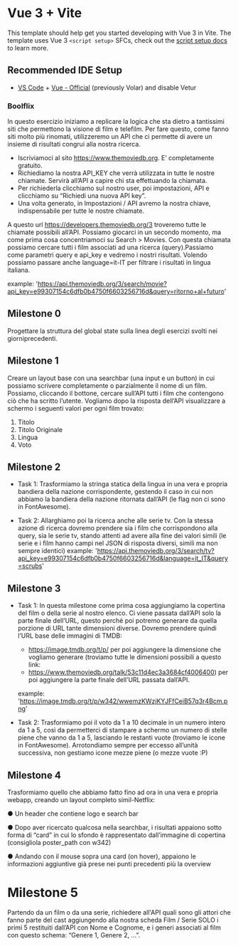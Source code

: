 # Vue 3 + Vite

This template should help get you started developing with Vue 3 in Vite. The template uses Vue 3 `<script setup>` SFCs, check out the [script setup docs](https://v3.vuejs.org/api/sfc-script-setup.html#sfc-script-setup) to learn more.

## Recommended IDE Setup

- [VS Code](https://code.visualstudio.com/) + [Vue - Official](https://marketplace.visualstudio.com/items?itemName=Vue.volar) (previously Volar) and disable Vetur

### Boolflix

In questo esercizio iniziamo a replicare la logica che sta dietro a tantissimi siti che permettono la visione di film e telefilm.
Per fare questo, come fanno siti molto più rinomati, utilizzeremo un API che ci permette di avere un insieme di risultati congrui alla nostra ricerca.

 - Iscriviamoci al sito https://www.themoviedb.org. E’ completamente gratuito.
 - Richiediamo la nostra API_KEY che verrà utilizzata in tutte le nostre chiamate. Servirà all’API a capire chi sta effettuando la chiamata.
 - Per richiederla clicchiamo sul nostro user, poi impostazioni, API e clicchiamo su “Richiedi una nuova API key”.
 - Una volta generato, in Impostazioni / API avremo la nostra chiave, indispensabile per tutte le nostre chiamate.

A questo url https://developers.themoviedb.org/3 troveremo tutte le chiamate possibili all’API. Possiamo giocarci in un secondo momento, ma come prima cosa concentriamoci su Search > Movies.
Con questa chiamata possiamo cercare tutti i film associati ad una ricerca (query).Passiamo come parametri query e api_key e vedremo i nostri risultati. Volendo possiamo passare anche language=it-IT per filtrare i risultati in lingua italiana.

example: 'https://api.themoviedb.org/3/search/movie?api_key=e99307154c6dfb0b4750f6603256716d&query=ritorno+al+futuro'

## Milestone 0

Progettare la struttura del global state sulla linea degli esercizi svolti nei giorniprecedenti.

## Milestone 1

Creare un layout base con una searchbar (una input e un button) in cui possiamo scrivere completamente o parzialmente il nome di un film. Possiamo, cliccando il bottone, cercare sull’API tutti i film che contengono ciò che ha scritto l’utente. Vogliamo dopo la risposta dell’API visualizzare a schermo i seguenti valori per ogni film trovato:

1. Titolo
2. Titolo Originale
3. Lingua
4. Voto

## Milestone 2

- Task 1:
    Trasformiamo la stringa statica della lingua in una vera e propria bandiera della nazione corrispondente, gestendo il caso in cui non abbiamo la bandiera della nazione ritornata dall’API (le flag non ci sono in FontAwesome).

- Task 2:
    Allarghiamo poi la ricerca anche alle serie tv. Con la stessa azione di ricerca dovremo prendere sia i film che corrispondono alla query, sia le serie tv, stando attenti ad avere alla fine dei valori simili (le serie e i film hanno campi nel JSON di risposta diversi, simili ma non sempre identici)
    example: 'https://api.themoviedb.org/3/search/tv?api_key=e99307154c6dfb0b4750f6603256716d&language=it_IT&query=scrubs'

## Milestone 3

- Task 1:
    In questa milestone come prima cosa aggiungiamo la copertina del film o della serie al nostro elenco. Ci viene passata dall’API solo la parte finale dell’URL, questo perché poi potremo generare da quella porzione di URL tante dimensioni diverse.
    Dovremo prendere quindi l’URL base delle immagini di TMDB:
    - https://image.tmdb.org/t/p/ 
    per poi aggiungere la dimensione che vogliamo generare (troviamo tutte le dimensioni possibili a questo link:
    - https://www.themoviedb.org/talk/53c11d4ec3a3684cf4006400) 
    per poi aggiungere la parte finale dell’URL passata dall’API.

    example: 'https://image.tmdb.org/t/p/w342/wwemzKWzjKYJFfCeiB57q3r4Bcm.png'

- Task 2:
    Trasformiamo poi il voto da 1 a 10 decimale in un numero intero da 1 a 5, così da permetterci di stampare a schermo un numero di stelle piene che vanno da 1 a 5, lasciando le restanti vuote (troviamo le icone in FontAwesome). Arrotondiamo sempre per eccesso all’unità successiva, non gestiamo icone mezze piene (o mezze vuote :P)


## Milestone 4

Trasformiamo quello che abbiamo fatto fino ad ora in una vera e propria webapp, creando un layout completo simil-Netflix:

 ● Un header che contiene logo e search bar

 ● Dopo aver ricercato qualcosa nella searchbar, i risultati appaiono sotto forma di “card” in cui lo sfondo è    rappresentato dall’immagine di copertina (consigliola poster_path con w342)
 
 ● Andando con il mouse sopra una card (on hover), appaiono le informazioni aggiuntive già prese nei punti precedenti più la overview


# Milestone 5

Partendo da un film o da una serie, richiedere all'API quali sono gli attori che fanno parte del cast aggiungendo alla nostra scheda Film / Serie SOLO i primi 5 restituiti
dall’API con Nome e Cognome, e i generi associati al film con questo schema: “Genere 1, Genere 2, …”.

